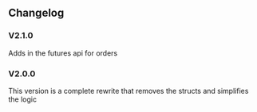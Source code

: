 ## Changelog

### V2.1.0
Adds in the futures api for orders

### V2.0.0
This version is a complete rewrite that removes the structs and simplifies the logic
